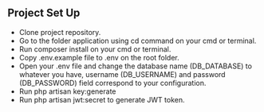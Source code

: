 
## Project Set Up

- Clone project repository.
- Go to the folder application using cd command on your cmd or terminal.
- Run composer install on your cmd or terminal.
- Copy .env.example file to .env on the root folder.
- Open your .env file and change the database name (DB_DATABASE) to whatever you have, username (DB_USERNAME) and password (DB_PASSWORD) field correspond to your configuration.
- Run php artisan key:generate
- Run php artisan jwt:secret to generate JWT token.
